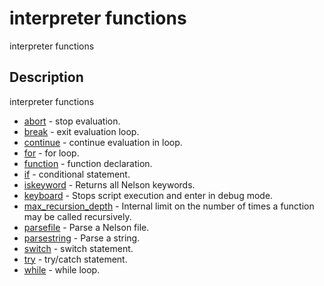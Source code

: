 # interpreter functions

interpreter functions

## Description

interpreter functions

- [abort](abort.md) - stop evaluation.
- [break](break.md) - exit evaluation loop.
- [continue](continue.md) - continue evaluation in loop.
- [for](for.md) - for loop.
- [function](function.md) - function declaration.
- [if](if.md) - conditional statement.
- [iskeyword](iskeyword.md) - Returns all Nelson keywords.
- [keyboard](keyboard.md) - Stops script execution and enter in debug mode.
- [max_recursion_depth](max_recursion_depth.md) - Internal limit on the number of times a function may be called recursively.
- [parsefile](parsefile.md) - Parse a Nelson file.
- [parsestring](parsestring.md) - Parse a string.
- [switch](switch.md) - switch statement.
- [try](try.md) - try/catch statement.
- [while](while.md) - while loop.
